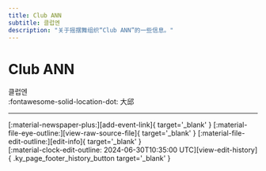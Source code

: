 ```yaml
---
title: Club ANN
subtitle: 클럽엔
description: "关于摇摆舞组织“Club ANN”的一些信息。"
---
```


# Club ANN

클럽엔  
:fontawesome-solid-location-dot: 大邱  


---

<div class="ky_page_footer" markdown>
<div class="ky_page_footer_trailing" markdown="span">
[:material-newspaper-plus:][add-event-link]{ target='_blank' }
[:material-file-eye-outline:][view-raw-source-file]{ target='_blank' }
[:material-file-edit-outline:][edit-info]{ target='_blank' }
</div>
<div class="ky_page_footer_leading" markdown="span">
[:material-clock-edit-outline: 2024-06-30T10:35:00 UTC][view-edit-history]{ .ky_page_footer_history_button target='_blank' }
</div>
</div>

[add-event-link]: https://github.com/swingdance/events/issues/new?assignees=&labels=add+event&projects=&template=02-add_entity.yml&title=%5Bkr%5D%20%3CName%3E&region=kr&province=Deagu&city=Deagu&org_id=club-ann "添加活动"
[view-raw-source-file]: https://github.com/swingdance/orgs/blob/main/kr/club-ann.json "查看原始源文件"
[edit-info]: https://github.com/swingdance/orgs/issues/new?assignees=&labels=update+org&projects=&template=03-update_entity.yml&title=%5Bkr%5D%20Club%20ANN&region=kr&id=club-ann&name=Club%20ANN "编辑信息"

[view-edit-history]: https://github.com/swingdance/orgs/commits/main/kr/club-ann.json "查看编辑历史"
